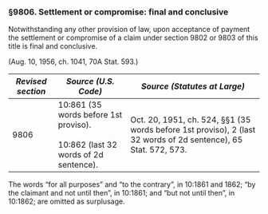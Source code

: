 ### §9806. Settlement or compromise: final and conclusive ###

Notwithstanding any other provision of law, upon acceptance of payment the settlement or compromise of a claim under section 9802 or 9803 of this title is final and conclusive.

(Aug. 10, 1956, ch. 1041, 70A Stat. 593.)

|*Revised section*|                                *Source (U.S. Code)*                                 |                                         *Source (Statutes at Large)*                                          |
|-----------------|-------------------------------------------------------------------------------------|---------------------------------------------------------------------------------------------------------------|
|      9806       |10:861 (35 words before 1st proviso).<br/><br/>10:862 (last 32 words of 2d sentence).|Oct. 20, 1951, ch. 524, §§1 (35 words before 1st proviso), 2 (last 32 words of 2d sentence), 65 Stat. 572, 573.|

The words “for all purposes” and “to the contrary”, in 10:1861 and 1862; “by the claimant and not until then”, in 10:1861; and “but not until then”, in 10:1862; are omitted as surplusage.